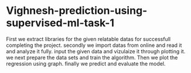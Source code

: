# Vighnesh-prediction-using-supervised-ml-task-1
First we extract libraries for the given relatable datas for successfull completing the project.
secondly we import datas from online and read it and analyze it fully.
input the given data and vizulaize it through plotting it.
we next prepare the data sets and train the algorithm.
Then we plot the regression using graph.
finally we predict and evaluate the model.

